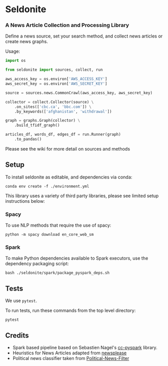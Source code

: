 # Seldonite
### A News Article Collection and Processing Library

Define a news source, set your search method, and collect news articles or create news graphs.

Usage:
```python
import os

from seldonite import sources, collect, run

aws_access_key = os.environ['AWS_ACCESS_KEY']
aws_secret_key = os.environ['AWS_SECRET_KEY']

source = sources.news.CommonCrawl(aws_access_key, aws_secret_key)

collector = collect.Collector(source) \
    .on_sites(['cbc.ca', 'bbc.com']) \
    .by_keywords(['afghanistan', 'withdrawal'])

graph = graphs.Graph(collector) \
    .build_tfidf_graph()

articles_df, words_df, edges_df = run.Runner(graph)
    .to_pandas()

```

Please see the wiki for more detail on sources and methods

## Setup

To install seldonite as editable, and dependencies via conda:
```
conda env create -f ./environment.yml
```

This library uses a variety of third party libraries, please see limited setup instructions below:

### Spacy

To use NLP methods that require the use of spacy:
```
python -m spacy download en_core_web_sm
```

### Spark

To make Python dependencies available to Spark executors, use the dependency packaging script:
```
bash ./seldonite/spark/package_pyspark_deps.sh
```


## Tests

We use `pytest`.

To run tests, run these commands from the top level directory:

```
pytest
```

## Credits

* Spark based pipeline based on Sebastien Nagel's [cc-pyspark](https://github.com/commoncrawl/cc-pyspark) library. 
* Heuristics for News Articles adapted from [newsplease](https://github.com/fhamborg/news-please)
* Political news classifier taken from [Political-News-Filter](https://github.com/lukasgebhard/Political-News-Filter)
